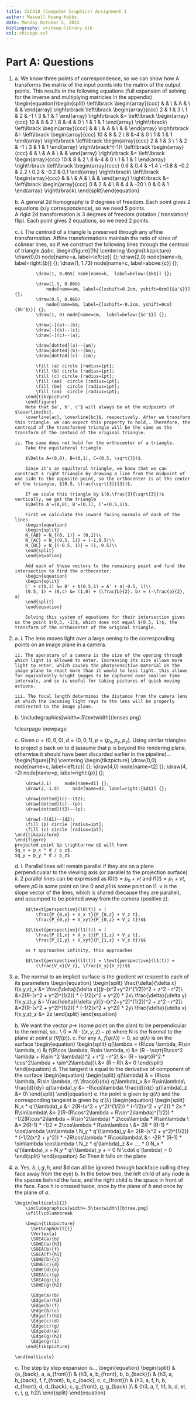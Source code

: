 ```yaml
---
title: CSC418 (Computer Graphics) Assignment 1
author: Maxwell Huang-Hobbs
date: Monday October 5, 2015
bibliography: writeup-library.bib
csl: chicago.csl
---
```


# Part A: Questions
1.  a. We know three points of correspondence, so we can show how A transforms the matrix of the input points into the matrix of the output points. This results in the following equations (full expansion of solving for the inverse and multiplying matricies in the appendix)
    \begin{equation}\begin{split}
    \left\lbrack
        \begin{array}{ccc}
            &   & \\
            & A & \\
            &   &
        \end{array}
    \right\rbrack
    \left\lbrack
        \begin{array}{ccc}
            2 & 1 &  3 \\
            1 & 2 & -1 \\
            3 & 1 &  1
        \end{array}
    \right\rbrack &=
    \left\lbrack
        \begin{array}{ccc}
            10 & 8 & 2 \\
            8  &-4 & 0 \\
            1  & 1 & 1
        \end{array}
    \right\rbrack\\
    \left\lbrack
        \begin{array}{ccc}
            &   & \\
            & A & \\
            &   &
        \end{array}
    \right\rbrack &=
    \left\lbrack
        \begin{array}{ccc}
            10 & 8 & 2 \\
            8  &-4 & 0 \\
            1  & 1 & 1
        \end{array}
    \right\rbrack
    \left\lbrack
        \begin{array}{ccc}
            2 & 1 &  3 \\
            1 & 2 & -1 \\
            3 & 1 &  1
        \end{array}
    \right\rbrack^{-1}\\
    \left\lbrack
        \begin{array}{ccc}
            &   & \\
            & A & \\
            &   &
        \end{array}
    \right\rbrack &=
    \left\lbrack
        \begin{array}{ccc}
            10 & 8 & 2 \\
            8  &-4 & 0 \\
            1  & 1 & 1
        \end{array}
    \right\rbrack
    \left\lbrack
        \begin{array}{ccc}
            0.6  & 0.4  & -1.4 \\
            -0.8 & -0.2 &  2.2 \\
            0.2  & -0.2 &  0,1
        \end{array}
    \right\rbrack\\
    \left\lbrack
        \begin{array}{ccc}
            &   & \\
            & A & \\
            &   &
        \end{array}
    \right\rbrack &=
    \left\lbrack
        \begin{array}{ccc}
            0 & 2 &   4 \\
            8 & 4 & -20 \\
            0 & 0 & 1
        \end{array}
    \right\rbrack\\
    \end{split}\end{equation}

    b. A general 2d homography is 9 degrees of freedom. Each point gives 2 equations (x/y correspondence), so we need 5 points.  
        A rigid 2d transformation is 3 degrees of freedom (rotation / translation/ flip). Each point gives 2 equations, so we need 2 points.

    c.  i. The centroid of a triangle Is preserved through any affine transformation. Affine transformations maintain the ratio of sizes of colinear lines, so if we construct the following lines through the centroid of triangle $\Delta abc$,
            \begin{figure}[!h]
            \centering
            \begin{tikzpicture}
                \draw(0,0)     node[name=a, label=left:{$a$}] {};
                \draw(2,0)     node[name=b, label=right:{$b$}] {};
                \draw(1, 1.73) node[name=c, label=above:{$c$}] {};

                \draw(1, 0.865) node[name=k,  label=below:{$k$}] {};

                \draw(1.5, 0.866) 
                    node[name=am, label={[xshift=0.2cm, yshift=0cm]{$a'$}}] {};
                \draw(0.5, 0.866) 
                    node[name=bm, label={[xshift=-0.2cm, yshift=0cm]{$b'$}}] {};
                \draw(1, 0) node[name=cm,  label=below:{$c'$}] {};

                \draw[-](a)--(b);
                \draw[-](b)--(c);
                \draw[-](c)--(a);

                \draw[dotted](a)--(am);
                \draw[dotted](b)--(bm);
                \draw[dotted](c)--(cm);

                \fill (a) circle [radius=1pt];
                \fill (b) circle [radius=1pt];
                \fill (c) circle [radius=1pt];
                \fill (am)  circle [radius=1pt];
                \fill (bm)  circle [radius=1pt];
                \fill (cm)  circle [radius=1pt];
            \end{tikzpicture}
            \end{figure}
            Note that $a', b', c'$ will always be at the midpoints of $\overline{bc}, 
            \overline{ac}, \overline{bc}$, respectively. After we transform this triangle, we can expect this property to hold,. Therefore, the centroid of the transformed triangle will be the same as the transform of the centoid of the original triangle.

        ii. The same does not hold for the orthocenter of a triangle. 
            Take the equilateral triangle

            $\Delta A=(0,0), B=(0,1), C=(0.5, \sqrt{3})$.
            
            Since it's an equilteral triangle, we know that we can construct a right triangle by drawing a line from the midpoint of one side to the opposite point, so the orthocenter is at the center of the triangle, $(0.5, \frac{\sqrt{3}}{3})$.

            If we scale this triangle by $(0,\frac{3}{\sqrt{3}})$ vertically, we get the triangle 
            $\Delta A'=(0,0), B'=(0,1), C'=(0.5,1)$. 

            First we calculate the inward facing normals of each of the lines
            \begin{equation}
            \begin{split}
            N_{AB} = N_{(0, 1)} = (0,1)\\
            N_{AC} = N_{(0.5, 1)} = (-1,0.5)\\
            N_{BC} = N_{(-0.5, 1)} = (1, 0.5)\\
            \end{split}
            \end{equation}

            Add each of these vectors to the remaining point and find the intersection to find the orthocenter:
            \begin{equation}
            \begin{split}
            C' + c(0,1) &= B' + b(0.5,1) = A' + a(-0.5, 1)\\
            (0.5, 1) + (0,c) &= (1,0) + (\frac{b}{2}. b) = (-\frac{a}{2}, a)
            \end{split}
            \end{equation}

            Solving this system of equations for their intersection gives us the point $(0,5, -1)$, which does not equal $(0.5, 1)$, the transform of the orthocenter of the original triangle.



2.  a. i. The lens moves light over a large oening to the corresponding points on an image plane in a camera.

        ii. The aperature of a camera is the size of the opening through which light is allowed to enter. Increasing its size allows more light to enter, which causes the photosensitive material on the image plane to react more than it would to less light. this allows for equivalently bright images to be captured over smaller time intervals, and so is useful for taking pictures of quick moving actions.  

        iii. The focal length determines the distance from the camera lens at which the incoming light rays to the lens will be properly redirected to the image plane. 

    b. \includegraphics[width=.5\textwidth]{lenses.png}

    \clearpage
    \newpage

    c. Given $c = (0,0,0), d = (0,0,1), p=(p_x, p_y, p_z)$. Using similar triangles to project p back on to d (assume that p is beyond the rendering plane, otherwise it should have been discarded earlier in the pipeline)...
        \begin{figure}[!h]
        \centering
        \begin{tikzpicture}
            \draw(0,0)     node[name=c, label=left:{$c$}] {};
            \draw(4,0)     node[name=t2] {};
            \draw(4, -2) node[name=p, label=right:{$p$}] {};

            \draw(2,1)     node[name=d1] {};
            \draw(2,-1.5)     node[name=d2, label=right:{$d$}] {};

            \draw[dotted](c)--(t2);
            \draw[dotted](c)--(p);
            \draw[dotted](t2)--(p);

            \draw[-](d1)--(d2);
            \fill (p) circle [radius=1pt];
            \fill (c) circle [radius=1pt];
        \end{tikzpicture}
        \end{figure}
        projected point $p \rightarrow q$ will have
        $q_x = p_x * d / p_z$,
        $q_y = p_y * d / p_z$

    d.  i. Parallel lines will remain parallel if they are on a plane perpendicualar to the viewing axis (or parallel to the projection surface)
        ii. 2 parallel lines can be expressed as
            $l0(t) = p_0 +vt$ and $l1(t) = p_1 +vt$, where $p0$ is some point on line 0 and $p1$ is some point on l1. v is the slope vector of the lines, which is shared (because they are parallel), and assumped to be pointed away from the camera (positive z).

            $$\text{perspective}(l0(t)) = (
                \frac{P_{0,x} + V_x t}{P_{0,z} + V_z t},
                \frac{P_{0,y} + V_xyt}{P_{0,z} + V_z t})$$

            $$\text{perspective}(l1(t)) = (
                \frac{P_{1,x} + V_x t}{P_{1,z} + V_z t},
                \frac{P_{1,y} + V_xyt}{P_{1,z} + V_z t})$$
            
            as t approaches infinity, this approaches

            $$\text{perspective}(l1(t)) = \text{perspective}(l1(t)) = 
                (\frac{V_x}{V_z}, \frac{V_y}{V_z})$$


3.  a.  The normal to an implicit surface is the gradient w/ respect to each of its parameters
    \begin{equation}
    \begin{split}
    \frac{\delta}{\delta x} f(x,y,z)_x &= 
    \frac{\delta}{\delta x}[(r-(x^2+y^2)^{1/2})^2 + z^2 - r^2]\\
    &=2(R-(x^2 + y^2)^{1/2}) * (-1/2(x^2 + y^2)) * 2x\\
    \frac{\delta}{\delta y} f(x,y,z)_y &= 
    \frac{\delta}{\delta y}[(r-(x^2+y^2)^{1/2})^2 + z^2 - r^2]\\
    &=2(R-(x^2 + y^2)^{1/2}) * (-1/2(x^2 + y^2)) * 2y\\
    \frac{\delta}{\delta x} f(x,y,z)_z &= 2z
    \end{split}
    \end{equation}

    b. We want the vector $p \rightarrow$ (some point on the plan) to be perpendicular to the normal, so.. \\
        $0 = N \cdot ((x,y,z) - p)$
        where N is the Normal to the plane at point p ($\nabla f(p)$).
    c. For any $\lambda$, $f(q(\lambda)) = 0$, so $q(\lambda)$ is on the surface 
        \begin{equation}
        \begin{split}
        q(\lambda = (R\cos \lambda, R\sin \lambda, r) &\\
        f(R\cos \lambda, R\sin \lambda, r) &= 
            (R - \sqrt{R\cos^2 \lambda + R\sin ^2 \lambda})^2 + r^2 - r^2\\
        &= (R - \sqrt{R^2 * \cos^2\lambda + \sin^2\lambda})\\
        &= (R - R)\\
        &= 0
        \end{split}
        \end{equation}
    d.  The tangent is equal to the derivative of component of the surface
        \begin{equation}
        \begin{split}
        q(\lambda) & = (R\cos \lambda, R\sin \lambda, r)\\
        \frac{d}{dx} q(\lambda)_x &= R\sin\lambda\\
        \frac{d}{dy} q(\lambda)_y &= -R\cos\lambda\\
        \frac{d}{dz} q(\lambda)_z &= 0\\
        \end{split}
        \end{equation}
    e. the point is given by $q(\lambda)$ and the corresponding tangeint is  given by $q'(\lambda)$
        \begin{equation}
        \begin{split}
        N_x * q'(\lambda)_x
            &= 2(R-(x^2 + y^2)^{1/2}) * (-1/2(x^2 + y^2)) * 2x * R\sin\lambda\\
            &= 2(R-(R\cos^2\lambda + R\sin^2\lambda)^{1/2}) 
                * -1/2(R\cos^2\lambda + R\sin^2\lambda)
                * 2\cos\lambda
                * R\sin\lambda \\
            &= 2(R-1)
                * -1/2
                * 2\cos\lambda
                * R\sin\lambda \\
            &= 2R * (R-1)
                * \cos\lambda \sin\lambda \\
        N_y * q'(\lambda)_y
            &= 2(R-(x^2 + y^2)^{1/2}) * (-1/2(x^2 + y^2)) * -2R\cos\lambda * R\cos\lambda\\
            &= -2R * (R-1)
                * \sin\lambda \cos\lambda \\
        N_z * q'(lambda)_z &= .... * 0
        N_x * q'(\lambda)_x + N_y * q'(\lambda)_y + = 0
        N \cdot q'(lambda) = 0
        \end{split}
        \end{equation}
        So Then it falls on the plane

4.  a. Yes, $b, i, g, h,$ and $d can all be ignored through backface culling (they face away from the eye)
    b. In the below tree, the left child of any node is the spacee behind the face, and the right child is the space in front of the face. Face h is crossed twice, once by the plane of $b$ and once by the plane of $a$.

        \begin{multicols}{2}
            \includegraphics[width=.5\textwidth]{btree.png}
            \vfill\columnbreak

            \begin{tikzpicture}
              \SetGraphUnit{1}
              \Vertex{a}
              \SOEA(a){b}
              \SOWE(a){h3}
              \SOEA(b){f}
              \SOEA(f){h1}
              \SOWE(b){c}
              \SOWE(c){d}
              \SOWE(d){e}
              \SOEA(c){g}
              \SOEA(g){i}
              \SOWE(g){h2}

              \Edge(a)(b)
              \Edge(a)(h3)
              \Edge(b)(f)
              \Edge(b)(c)
              \Edge(f)(h1)
              \Edge(c)(d)
              \Edge(c)(g)
              \Edge(d)(e)
              \Edge(g)(h2)
              \Edge(g)(i)
            \end{tikzpicture}
            
        \end{multicols}
    c. The step by step expansion is...
        \begin{equation}
        \begin{split}
            & \{a_{back}, a, a_{front}\}\\
            & \{h3, a, b_{front}, b, b_{back}\}\\
            & \{h3, a, b_{back}, f, f_{front}, b, c_{back}, c, c_{front}\}\\
            & \{h3, a, f, h, b, d_{front}, d, d_{back}, c, g_{front}, g, g_{back} \}\\
            & \{h3, a, f, h1, b, d, el, c, i, g, h2\}\\
        \end{split}
        \end{equation}
